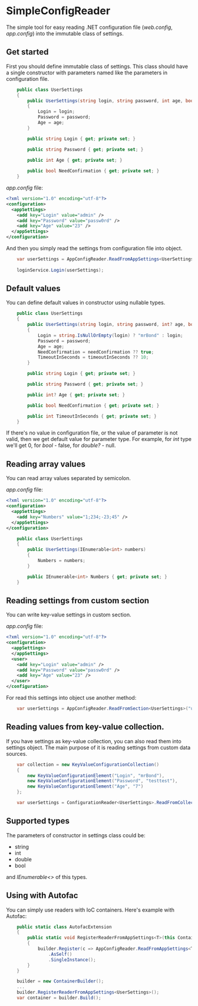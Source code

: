# SimpleConfigReader
The simple tool for easy reading .NET configuration file (*web.config*, *app.config*) into the immutable class of settings.

## Get started
First you should define immutable class of settings.
This class should have a single constructor with parameters named like the parameters in configuration file.
```c#
    public class UserSettings
    {
        public UserSettings(string login, string password, int age, bool needConfirmation)
        {
            Login = login;
            Password = password;
            Age = age;
        }

        public string Login { get; private set; }

        public string Password { get; private set; }

        public int Age { get; private set; }
        
        public bool NeedConfirmation { get; private set; }
    }
```

*app.config* file:
```xml
<?xml version="1.0" encoding="utf-8"?>
<configuration>
  <appSettings>
    <add key="Login" value="admin" />
    <add key="Password" value="passw0rd" />
    <add key="Age" value="23" />
  </appSettings>
</configuration>
```
And then you simply read the settings from configuration file into object.
```c#
    var userSettings = AppConfigReader.ReadFromAppSettings<UserSettings>();
    
    loginService.Login(userSettings);
```
## Default values
You can define default values in constructor using nullable types.
```c#
    public class UserSettings
    {
        public UserSettings(string login, string password, int? age, bool? needConfirmation, int? timeoutInSeconds)
        {
            Login = string.IsNullOrEmpty(login) ? "mrBond" : login;
            Password = password;
            Age = age;
            NeedConfirmation = needConfirmation ?? true;
            TimeoutInSeconds = timeoutInSeconds ?? 10;
        }

        public string Login { get; private set; }

        public string Password { get; private set; }

        public int? Age { get; private set; }

        public bool NeedConfirmation { get; private set; }

        public int TimeoutInSeconds { get; private set; }
    }
```

If there's no value in configuration file, or the value of parameter is not valid, then we get default value for parameter type.
For example, for *int* type we'll get 0, for *bool* - false, for *double?* - null.

## Reading array values
You can read array values separated by semicolon.

*app.config* file:
```xml
<?xml version="1.0" encoding="utf-8"?>
<configuration>
  <appSettings>
    <add key="Numbers" value="1;234;-23;45" />
  </appSettings>
</configuration>
```
```c#
    public class UserSettings
    {
        public UserSettings(IEnumerable<int> numbers)
        {
            Numbers = numbers;
        }

        public IEnumerable<int> Numbers { get; private set; }
    }
```

## Reading settings from custom section
You can write key-value settings in custom section.

*app.config* file:
```xml
<?xml version="1.0" encoding="utf-8"?>
<configuration>
  <appSettings>
  </appSettings>
  <user>
    <add key="Login" value="admin" />
    <add key="Password" value="passw0rd" />
    <add key="Age" value="23" />
  </user>
</configuration>
```
For read this settings into object use another method:

```c#
    var userSettings = AppConfigReader.ReadFromSection<UserSettings>("user");
```

## Reading values from key-value collection.
If you have settings as key-value collection, you can also read them into settings object. The main purpose of it is reading settings from custom data sources.
```c#
    var collection = new KeyValueConfigurationCollection()
    {
        new KeyValueConfigurationElement("Login", "mrBond"), 
        new KeyValueConfigurationElement("Password", "testtest"),
        new KeyValueConfigurationElement("Age", "7")
    };

    var userSettings = ConfigurationReader<UserSettings>.ReadFromCollection(collection);
```

## Supported types
The parameters of constructor in settings class could be:
 - string
 - int
 - double
 - bool
 
and *IEnumerable<>* of this types.

## Using with Autofac
You can simply use readers with IoC containers.
Here's example with Autofac:
```c#
    public static class AutofacExtension
    {
        public static void RegisterReaderFromAppSettings<T>(this ContainerBuilder builder) where T : class
        {
            builder.Register(c => AppConfigReader.ReadFromAppSettings<T>())
                .AsSelf()
                .SingleInstance();
        }
    }
```
   
```c#   
    builder = new ContainerBuilder();
    ...
    builder.RegisterReaderFromAppSettings<UserSettings>();
    var container = builder.Build();
```